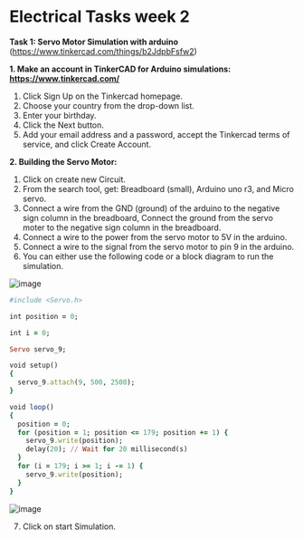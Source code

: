 # Electrical Tasks week 2
**Task 1: Servo Motor Simulation with arduino**  
(https://www.tinkercad.com/things/b2JdpbFsfw2)

**1. Make an account in TinkerCAD for Arduino simulations: https://www.tinkercad.com/**

  1) Click Sign Up on the Tinkercad homepage.
  2) Choose your country from the drop-down list.
  3) Enter your birthday. 
  4) Click the Next button.
  5) Add your email address and a password, accept the Tinkercad terms of service, and click Create Account.
  
  
**2. Building the Servo Motor:**

  1) Click on create new Circuit.
  2) From the search tool, get: Breadboard (small), Arduino uno r3, and Micro servo.
  3) Connect a wire from the GND (ground) of the arduino to the negative sign column in the breadboard, Connect the ground from the servo moter to the negative sign column in the breadboard.
  4) Connect a wire to the power from the servo motor to 5V in the arduino.
  5) Connect a wire to the signal from the servo motor to pin 9 in the arduino.
  6) You can either use the following code or a block diagram to run the simulation.
  
  ![image](https://user-images.githubusercontent.com/108147030/179870748-6e96544a-ab81-48e7-b874-f8d47a334a84.png)


```ruby
#include <Servo.h>

int position = 0;

int i = 0;

Servo servo_9;

void setup()
{
  servo_9.attach(9, 500, 2500);
}

void loop()
{
  position = 0;
  for (position = 1; position <= 179; position += 1) {
    servo_9.write(position);
    delay(20); // Wait for 20 millisecond(s)
  }
  for (i = 179; i >= 1; i -= 1) {
    servo_9.write(position);
  }
}
  ```
  ![image](https://user-images.githubusercontent.com/108147030/179791824-f81a187b-b5d3-4e64-a53e-bab70c83a9e1.png)
  
7) Click on start Simulation.
